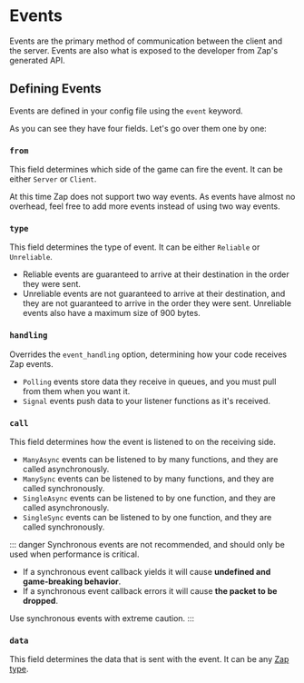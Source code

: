 <script setup lang="ts">
const example = `event MyEvent = {
	from: Server,
	type: Reliable,
	call: ManyAsync,
	data: struct {
		foo: string,
		bar: u8,
	},
}`
</script>

# Events

Events are the primary method of communication between the client and the server. Events are also what is exposed to the developer from Zap's generated API.

## Defining Events

Events are defined in your config file using the `event` keyword.

<CodeBlock :code="example" />

As you can see they have four fields. Let's go over them one by one:

### `from`

This field determines which side of the game can fire the event. It can be either `Server` or `Client`.

At this time Zap does not support two way events. As events have almost no overhead, feel free to add more events instead of using two way events.

### `type`

This field determines the type of event. It can be either `Reliable` or `Unreliable`.

- Reliable events are guaranteed to arrive at their destination in the order they were sent.
- Unreliable events are not guaranteed to arrive at their destination, and they are not guaranteed to arrive in the order they were sent. Unreliable events also have a maximum size of 900 bytes.

### `handling`

Overrides the `event_handling` option, determining how your code receives Zap events.

- `Polling` events store data they receive in queues, and you must pull from them when you want it.
- `Signal` events push data to your listener functions as it's received.

### `call`

This field determines how the event is listened to on the receiving side.

- `ManyAsync` events can be listened to by many functions, and they are called asynchronously.
- `ManySync` events can be listened to by many functions, and they are called synchronously.
- `SingleAsync` events can be listened to by one function, and they are called asynchronously.
- `SingleSync` events can be listened to by one function, and they are called synchronously.

::: danger
Synchronous events are not recommended, and should only be used when performance is critical.

- If a synchronous event callback yields it will cause **undefined and game-breaking behavior**.
- If a synchronous event callback errors it will cause **the packet to be dropped**.

Use synchronous events with extreme caution.
:::

### `data`

This field determines the data that is sent with the event. It can be any [Zap type](./types.md).
